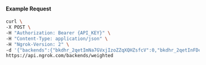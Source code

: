 <!-- Code generated for API Clients. DO NOT EDIT. -->

#### Example Request

```bash
curl \
-X POST \
-H "Authorization: Bearer {API_KEY}" \
-H "Content-Type: application/json" \
-H "Ngrok-Version: 2" \
-d '{"backends":{"bkdhr_2qetImNa7GVxjIzoZZqXQHZsfcV":0,"bkdhr_2qetInFDc5skpxjUYmq93OCy35M":1},"description":"acme weighted","metadata":"{\"environment\": \"staging\"}"}' \
https://api.ngrok.com/backends/weighted
```
